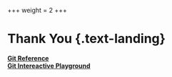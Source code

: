 +++
weight = 2
+++
<!--: .wrap .aligncenter -->

# Thank You {.text-landing}

[**Git Reference**](https://lukemerrett.com/different-merge-types-in-git/) <br>
[**Git Intereactive Playground**](https://git-school.github.io/visualizing-git/) <br>
